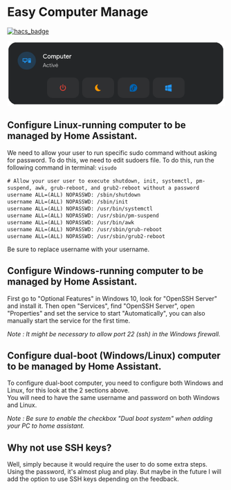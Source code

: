 # Easy Computer Manage
[![hacs_badge](https://img.shields.io/badge/HACS-Custom-41BDF5.svg?style=for-the-badge)](https://github.com/hacs/integration)


![img.png](.images/example1.png)

## Configure Linux-running computer to be managed by Home Assistant.
We need to allow your user to run specific sudo command without asking for password. To do this, we need to edit sudoers file. To do this, run the following command in terminal: ``visudo``

```
# Allow your user user to execute shutdown, init, systemctl, pm-suspend, awk, grub-reboot, and grub2-reboot without a password
username ALL=(ALL) NOPASSWD: /sbin/shutdown
username ALL=(ALL) NOPASSWD: /sbin/init
username ALL=(ALL) NOPASSWD: /usr/bin/systemctl
username ALL=(ALL) NOPASSWD: /usr/sbin/pm-suspend
username ALL=(ALL) NOPASSWD: /usr/bin/awk
username ALL=(ALL) NOPASSWD: /usr/sbin/grub-reboot
username ALL=(ALL) NOPASSWD: /usr/sbin/grub2-reboot
```
Be sure to replace username with your username.

## Configure Windows-running computer to be managed by Home Assistant.
First go to "Optional Features" in Windows 10, look for "OpenSSH Server" and install it.
Then open "Services", find "OpenSSH Server", open "Properties" and set the service to start "Automatically", you can also manually start the service for the first time.  

*Note : It might be necessary to allow port 22 (ssh) in the Windows firewall.*

## Configure dual-boot (Windows/Linux) computer to be managed by Home Assistant.
To configure dual-boot computer, you need to configure both Windows and Linux, for this look at the 2 sections above.  
You will need to have the same username and password on both Windows and Linux.

*Note : Be sure to enable the checkbox "Dual boot system" when adding your PC to home assistant.*

## Why not use SSH keys?
Well, simply because it would require the user to do some extra steps. Using the password, it's almost plug and play.
But maybe in the future I will add the option to use SSH keys depending on the feedback.

